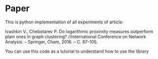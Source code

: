 # Paper

This is python implementation of all experiments of article:

Ivashkin V., Chebotarev P. Do logarithmic proximity measures outperform plain ones in graph clustering?
//International Conference on Network Analysis. – Springer, Cham, 2016. – С. 87-105.

You can use this code as a tutorial to understand how to use the library
